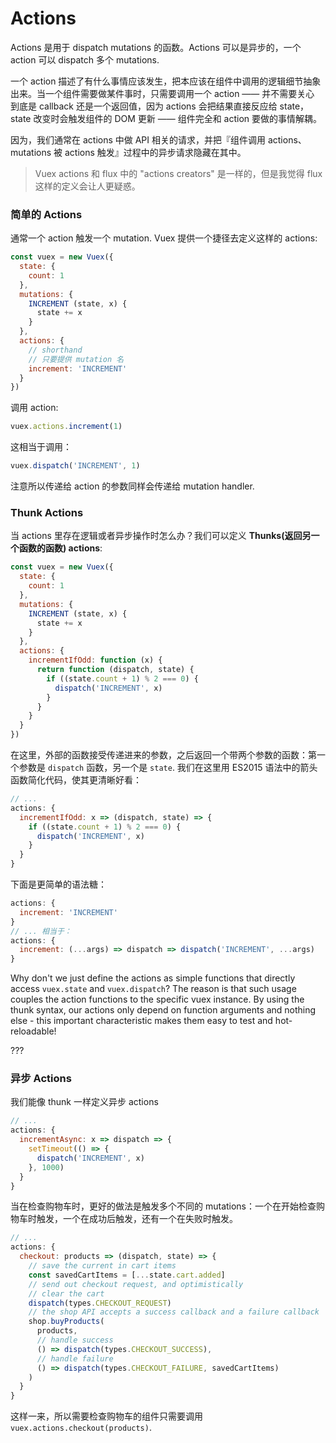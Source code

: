# Actions

Actions 是用于 dispatch mutations 的函数。Actions 可以是异步的，一个 action 可以 dispatch 多个 mutations.

一个 action 描述了有什么事情应该发生，把本应该在组件中调用的逻辑细节抽象出来。当一个组件需要做某件事时，只需要调用一个 action —— 并不需要关心 到底是 callback 还是一个返回值，因为 actions 会把结果直接反应给 state，state 改变时会触发组件的 DOM 更新 —— 组件完全和 action 要做的事情解耦。

因为，我们通常在 actions 中做 API 相关的请求，并把『组件调用 actions、mutations 被 actions 触发』过程中的异步请求隐藏在其中。

> Vuex actions 和 flux 中的 "actions creators" 是一样的，但是我觉得 flux 这样的定义会让人更疑惑。

### 简单的 Actions

通常一个 action 触发一个 mutation. Vuex 提供一个捷径去定义这样的 actions:

``` js
const vuex = new Vuex({
  state: {
    count: 1
  },
  mutations: {
    INCREMENT (state, x) {
      state += x
    }
  },
  actions: {
    // shorthand
    // 只要提供 mutation 名
    increment: 'INCREMENT'
  }
})
```

调用 action:

``` js
vuex.actions.increment(1)
```

这相当于调用：

``` js
vuex.dispatch('INCREMENT', 1)
```

注意所以传递给 action 的参数同样会传递给 mutation handler.

### Thunk Actions

当 actions 里存在逻辑或者异步操作时怎么办？我们可以定义 **Thunks(返回另一个函数的函数) actions**:

``` js
const vuex = new Vuex({
  state: {
    count: 1
  },
  mutations: {
    INCREMENT (state, x) {
      state += x
    }
  },
  actions: {
    incrementIfOdd: function (x) {
      return function (dispatch, state) {
        if ((state.count + 1) % 2 === 0) {
          dispatch('INCREMENT', x)
        }
      }
    }
  }
})
```

在这里，外部的函数接受传递进来的参数，之后返回一个带两个参数的函数：第一个参数是 `dispatch` 函数，另一个是 `state`. 我们在这里用 ES2015 语法中的箭头函数简化代码，使其更清晰好看：

``` js
// ...
actions: {
  incrementIfOdd: x => (dispatch, state) => {
    if ((state.count + 1) % 2 === 0) {
      dispatch('INCREMENT', x)
    }
  }
}
```

下面是更简单的语法糖：

``` js
actions: {
  increment: 'INCREMENT'
}
// ... 相当于：
actions: {
  increment: (...args) => dispatch => dispatch('INCREMENT', ...args)
}
```

Why don't we just define the actions as simple functions that directly access `vuex.state` and `vuex.dispatch`? The reason is that such usage couples the action functions to the specific vuex instance. By using the thunk syntax, our actions only depend on function arguments and nothing else - this important characteristic makes them easy to test and hot-reloadable!

???

### 异步 Actions

我们能像 thunk 一样定义异步 actions

``` js
// ...
actions: {
  incrementAsync: x => dispatch => {
    setTimeout(() => {
      dispatch('INCREMENT', x)
    }, 1000)
  }
}
```

当在检查购物车时，更好的做法是触发多个不同的 mutations：一个在开始检查购物车时触发，一个在成功后触发，还有一个在失败时触发。

``` js
// ...
actions: {
  checkout: products => (dispatch, state) => {
    // save the current in cart items
    const savedCartItems = [...state.cart.added]
    // send out checkout request, and optimistically
    // clear the cart
    dispatch(types.CHECKOUT_REQUEST)
    // the shop API accepts a success callback and a failure callback
    shop.buyProducts(
      products,
      // handle success
      () => dispatch(types.CHECKOUT_SUCCESS),
      // handle failure
      () => dispatch(types.CHECKOUT_FAILURE, savedCartItems)
    )
  }
}
```

这样一来，所以需要检查购物车的组件只需要调用 `vuex.actions.checkout(products)`.
